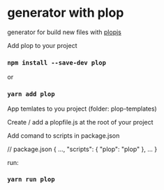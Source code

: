 # generator with plop

generator for build new files with   [plopjs](https://plopjs.com/)

Add plop to your project

### `npm install --save-dev plop`

or

### `yarn add plop`

App temlates to you project (folder: plop-templates)

Create / add a plopfile.js at the root of your project </b>

Add comand to scripts in package.json </br>

// package.json
{
...,
"scripts": {
"plop": "plop"
},
...
}

run:

### `yarn run plop`


